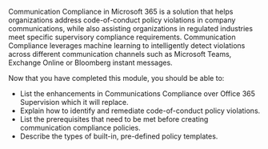 Communication Compliance in Microsoft 365 is a solution that helps organizations address code-of-conduct policy violations in company communications, while also assisting organizations in regulated industries meet specific supervisory compliance requirements. Communication Compliance leverages machine learning to intelligently detect violations across different communication channels such as Microsoft Teams, Exchange Online or Bloomberg instant messages.

Now that you have completed this module, you should be able to:
-	List the enhancements in Communications Compliance over Office 365 Supervision which it will replace.
-	Explain how to identify and remediate code-of-conduct policy violations.
-	List the prerequisites that need to be met before creating communication compliance policies.
-	Describe the types of built-in, pre-defined policy templates.
